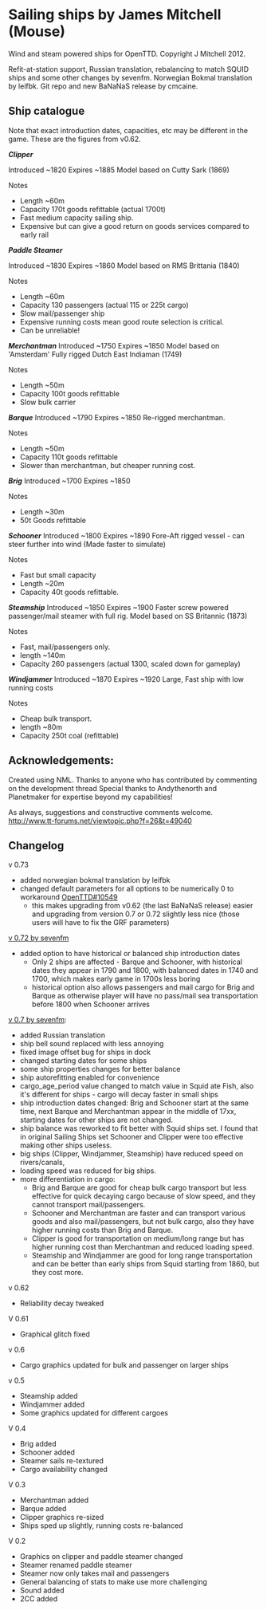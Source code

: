# Sailing ships by James Mitchell (Mouse)

Wind and steam powered ships for OpenTTD. Copyright J Mitchell 2012.

Refit-at-station support, Russian translation, rebalancing to match SQUID ships and some other changes by sevenfm.
Norwegian Bokmal translation by leifbk.
Git repo and new BaNaNaS release by cmcaine. 

## Ship catalogue

Note that exact introduction dates, capacities, etc may be different in the game. These are the figures from v0.62.

***Clipper***

Introduced 	~1820
Expires		~1885
Model based on Cutty Sark (1869)

Notes
- Length ~60m
- Capacity 170t goods refittable (actual 1700t)
- Fast medium capacity sailing ship. 
- Expensive but can give a good return on goods services compared to early rail

***Paddle Steamer***

Introduced 	~1830
Expires		~1860
Model based on RMS Brittania (1840)

Notes
- Length ~60m
- Capacity 130 passengers (actual 115 or 225t cargo)
- Slow mail/passenger ship
- Expensive running costs mean good route selection is critical.
- Can be unreliable!

***Merchantman***
Introduced 	~1750
Expires		~1850
Model based on 'Amsterdam' Fully rigged Dutch East Indiaman (1749)

Notes
- Length ~50m
- Capacity 100t goods refittable 
- Slow bulk carrier


***Barque***
Introduced	~1790
Expires		~1850
Re-rigged merchantman.

Notes
- Length ~50m
- Capacity 110t goods refittable
- Slower than merchantman, but cheaper running cost.

***Brig***
Introduced ~1700
Expires ~1850

Notes
- Length ~30m
- 50t Goods refittable

***Schooner***
Introduced ~1800
Expires ~1890
Fore-Aft rigged vessel - can steer further into wind (Made faster to simulate)

Notes
- Fast but small capacity
- Length ~20m
- Capacity 40t goods refittable.


***Steamship***
Introduced ~1850
Expires ~1900
Faster screw powered passenger/mail steamer with full rig.
Model based on SS Britannic (1873)

Notes
- Fast, mail/passengers only.
- length ~140m
- Capacity 260 passengers (actual 1300, scaled down for gameplay)

***Windjammer*** 
Introduced ~1870
Expires ~1920
Large, Fast ship with low running costs

Notes
- Cheap bulk transport.
- length ~80m
- Capacity 250t coal (refittable)

## Acknowledgements:

Created using NML.
Thanks to anyone who has contributed by commenting on the development thread
Special thanks to Andythenorth and Planetmaker for expertise beyond my capabilities!

As always, suggestions and constructive comments welcome. 
http://www.tt-forums.net/viewtopic.php?f=26&t=49040

## Changelog

v 0.73
- added norwegian bokmal translation by leifbk
- changed default parameters for all options to be numerically 0 to workaround [OpenTTD#10549](https://github.com/OpenTTD/OpenTTD/issues/10549)
  - this makes upgrading from v0.62 (the last BaNaNaS release) easier and upgrading from version 0.7 or 0.72 slightly less nice (those users will have to fix the GRF parameters)

[v 0.72 by sevenfm][v0.72]
- added option to have historical or balanced ship introduction dates
  -  Only 2 ships are affected - Barque and Schooner, with historical dates they appear in 1790 and 1800, with balanced dates in 1740 and 1700, which makes early game in 1700s less boring
  - historical option also allows passengers and mail cargo for Brig and Barque as otherwise player will have no pass/mail sea transportation before 1800 when Schooner arrives

[v 0.7 by sevenfm][v0.7]:
- added Russian translation
- ship bell sound replaced with less annoying
- fixed image offset bug for ships in dock
- changed starting dates for some ships
- some ship properties changes for better balance
- ship autorefitting enabled for convenience
- cargo_age_period value changed to match value in Squid ate Fish, also it's different for ships - cargo will decay faster in small ships
- ship introduction dates changed: Brig and Schooner start at the same time, next Barque and Merchantman appear in the middle of 17xx, starting dates for other ships are not changed.
- ship balance was reworked to fit better with Squid ships set. I found that in original Sailing Ships set Schooner and Clipper were too effective making other ships useless.
- big ships (Clipper, Windjammer, Steamship) have reduced speed on rivers/canals,
- loading speed was reduced for big ships.
- more differentiation in cargo:
  - Brig and Barque are good for cheap bulk cargo transport but less effective for quick decaying cargo because of slow speed, and they cannot transport mail/passengers.
  - Schooner and Merchantman are faster and can transport various goods and also mail/passengers, but not bulk cargo, also they have higher running costs than Brig and Barque.
  - Clipper is good for transportation on medium/long range but has higher running cost than Merchantman and reduced loading speed.
  - Steamship and Windjammer are good for long range transportation and can be better than early ships from Squid starting from 1860, but they cost more.

v 0.62
 - Reliability decay tweaked

V 0.61
 - Graphical glitch fixed

v 0.6
 - Cargo graphics updated for bulk and passenger on larger ships

v 0.5
 - Steamship added
 - Windjammer added
 - Some graphics updated for different cargoes

V 0.4
 - Brig added
 - Schooner added
 - Steamer sails re-textured
 - Cargo availability changed

V 0.3
 - Merchantman added
 - Barque added
 - Clipper graphics re-sized
 - Ships sped up slightly, running costs re-balanced

V 0.2
 - Graphics on clipper and paddle steamer changed
 - Steamer renamed paddle steamer
 - Steamer now only takes mail and passengers
 - General balancing of stats to make use more challenging
 - Sound added
 - 2CC added

[v0.7]: https://www.tt-forums.net/viewtopic.php?p=1192285#p1192285
[v0.72]: https://www.tt-forums.net/viewtopic.php?p=1258971#p1258971
